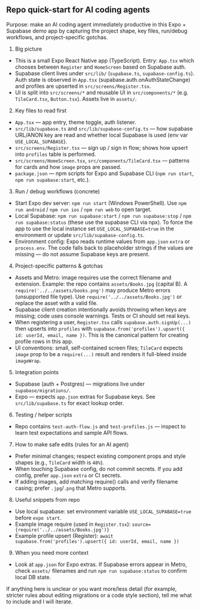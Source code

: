 ## Repo quick-start for AI coding agents

Purpose: make an AI coding agent immediately productive in this Expo + Supabase demo app by capturing the project shape, key files, run/debug workflows, and project-specific gotchas.

1) Big picture
- This is a small Expo React Native app (TypeScript). Entry: `App.tsx` which chooses between `Register` and `HomeScreen` based on Supabase auth.
- Supabase client lives under `src/lib/` (`supabase.ts`, `supabase-config.ts`). Auth state is observed in `App.tsx` (supabase.auth.onAuthStateChange) and profiles are upserted in `src/screens/Register.tsx`.
- UI is split into `src/screens/*` and reusable UI in `src/components/*` (e.g. `TileCard.tsx`, `Button.tsx`). Assets live in `assets/`.

2) Key files to read first
- `App.tsx` — app entry, theme toggle, auth listener.
- `src/lib/supabase.ts` and `src/lib/supabase-config.ts` — how supabase URL/ANON key are read and whether local Supabase is used (env var `USE_LOCAL_SUPABASE`).
- `src/screens/Register.tsx` — sign up / sign in flow; shows how upsert into `profiles` table is performed.
- `src/screens/HomeScreen.tsx`, `src/components/TileCard.tsx` — patterns for cards and how `image` props are passed.
- `package.json` — npm scripts for Expo and Supabase CLI (`npm run start`, `npm run supabase:start`, etc.).

3) Run / debug workflows (concrete)
- Start Expo dev server: `npm run start` (Windows PowerShell). Use `npm run android` / `npm run ios` / `npm run web` to open target.
- Local Supabase: `npm run supabase:start` / `npm run supabase:stop` / `npm run supabase:status` (these use the supabase CLI via npx). To force the app to use the local instance set `USE_LOCAL_SUPABASE=true` in the environment or update `src/lib/supabase-config.ts`.
- Environment config: Expo reads runtime values from `app.json` `extra` or `process.env`. The code falls back to placeholder strings if the values are missing — do not assume Supabase keys are present.

4) Project-specific patterns & gotchas
- Assets and Metro: image requires use the correct filename and extension. Example: the repo contains `assets/Books.jpg` (capital B). A `require('../../assets/books.png')` may produce Metro errors (unsupported file type). Use `require('../../assets/Books.jpg')` or replace the asset with a valid file.
- Supabase client creation intentionally avoids throwing when keys are missing; code uses console warnings. Tests or CI should set real keys.
- When registering a user, `Register.tsx` calls `supabase.auth.signUp(...)` then upserts into `profiles` with `supabase.from('profiles').upsert({ id: userId, email, name })`. This is the canonical pattern for creating profile rows in this app.
- UI conventions: small, self-contained screen files; `TileCard` expects `image` prop to be a `require(...)` result and renders it full-bleed inside `imageWrap`.

5) Integration points
- Supabase (auth + Postgres) — migrations live under `supabase/migrations/`.
- Expo — expects `app.json` extras for Supabase keys. See `src/lib/supabase.ts` for exact lookup order.

6) Testing / helper scripts
- Repo contains `test-auth-flow.js` and `test-profiles.js` — inspect to learn test expectations and sample API flows.

7) How to make safe edits (rules for an AI agent)
- Prefer minimal changes; respect existing component props and style shapes (e.g., `TileCard` width is `48%`).
- When touching Supabase config, do not commit secrets. If you add config, prefer `app.json` `extra` or CI secrets.
- If adding images, add matching require() calls and verify filename casing; prefer `.jpg`/`.png` that Metro supports.

8) Useful snippets from repo
- Use local supabase: set environment variable `USE_LOCAL_SUPABASE=true` before `expo start`.
- Example image require (used in `Register.tsx`):
  `source={require('../../assets/Books.jpg')}`
- Example profile upsert (Register):
  `await supabase.from('profiles').upsert({ id: userId, email, name })`

9) When you need more context
- Look at `app.json` for Expo extras. If Supabase errors appear in Metro, check `assets/` filenames and run `npm run supabase:status` to confirm local DB state.

If anything here is unclear or you want more/less detail (for example, stricter rules about editing migrations or a code style section), tell me what to include and I will iterate.
